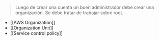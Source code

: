 >Luego de crear una cuenta un buen administrador debe crear una organización. Se debe tratar de trabajar sobre root.

- [[AWS Organization]]
- [[Organization Unit]]
- [[Service control policy]]